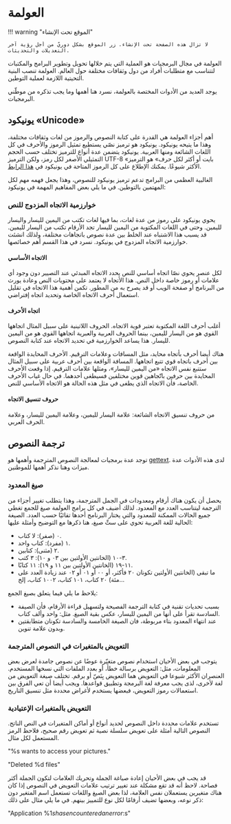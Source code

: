 # العولمة

!!! warning "الموقع تحت الإنشاء"

    لا تزال هذه الصفحة تحت الإنشاء. زر الموقع بشكل دوريّ من أجل رؤية آخر التعديلات والتحديثات.

العولمة في مجال البرمجيات هو العملية التي يتم خلالها تحويل وتطوير البرامج والمكتبات لتتناسب مع متطلبات أفراد من دول وثقافات مختلفة حول العالم. العولمة تنصب البنية التحيتية اللازمة لعملية التوطين.

يوجد العديد من الأدوات المختصة بالعولمة، نسرد هنا أهمها وما يجب تذكره من موطّني البرمجيات.

## يونيكود «Unicode»

أهم أجزاء العولمة هي القدرة على كتابة النصوص والرموز من لغات وثقافات مختلفة، وهذا ما يتيحه يونيكود. يونيكود هو ترميز نصّي يستطيع تمثيل الرموز والأحرف في كل اللغات الشائعة ومنها العربية. يونيكود يتضمن عدة أنواع للترميز تختلف حسب الحجم التمثيلي الأصغر لكل رمز، ولكن الترميز UTF-8 «بايت أو أكثر لكل حرف» هو الترميز الأكثر شيوعًا. يمكنك الإطلاع على كل الرموز المتاحة في يونيكود في [هذا الرابط](http://www.unicode.org/charts/).

الغالبية العظمى من البرامج تدعم ترميز يونيكود للنصوص، وهذا يجعل فهمه مهم لكل المهتمين بالتوطين. في ما يلي بعض المفاهيم المهمة في يونيكود:

### خوارزمية الاتجاه المزدوج للنص
يحوي يونيكود على رموز من عدة لغات، بما فيها لغات تكتب من اليمين لليسار واليسار لليمين. وحتى في اللغات المكتوبة من اليمين لليسار تجد الأرقام تكتب من اليسار لليمين. قد يسبب هذا الاشتباه عند الخلط بين عدة نصوص باتجاهات مختلفة، ولذلك انشئت خوارزمية الاتجاه المزدوج في يونيكود. نسرد في هذا القسم أهم خصائصها.

#### الاتجاه الأساسي
لكل عنصر يحوي نصّا اتجاه أساسي للنص يحدد الاتجاه المبدئي عند التصيير دون وجود أي علامات أو رموز خاصة داخل النص. هذا الأتجاه لا يعتمد على محتويات النص وعادة يورث من البرنامج أو صفحة الويب أو قد يصرح به من المطور. تكمن أهمية هذا الاتجاه في تقليل استعمال أحرف الاتجاه الخاصة وتحديد اتجاه إفتراضي.

#### اتجاه الأحرف
أغلب أحرف اللغة المكتوبة تعتبر قوية الاتجاه. الحروف اللاتينية على سبيل المثال اتجاهها القوي هو من اليسار لليمين، بينما الحروف العربية والعبرية اتجاهها القوي هو من اليمين لليسار. هذا يساعد الخوارزمية في تحديد الاتجاه عند كتابة النصوص.

هناك أيضا أحرف بأتجاه محايد، مثل المسافات وعلامات الترقيم. الأحرف المحايدة الواقعة بين أحرف باتجاه قوي تتبع اتجاهها. المسافة الواقعة بين أحرف عربية على سبيل المثال ستتبع نفس الاتجاه «من اليمين لليسار»، ومثلها علامات الترقيم. إذا وقعت الأحرف المحايدة بين حرفين باتّجاهين قوين مختلفين فسيطغى أحدهما. في حال غياب الأحرف الخاصة، فأن الاتجاه الذي يطغى في مثل هذه الحالة هو الاتجاه الأساسي للنص.

#### حروف تنسيق الاتجاه
من حروف تنسيق الاتجاه الشائعة: علامة اليسار لليمين، وعلامة اليمين لليسار، وعلامة الحرف العربي.

## ترجمة النصوص
توجد عدة برمجيات لمعالجة النصوص المترجمة وأهمها هو [gettext](https://www.gnu.org/software/gettext/). لدى هذه الأدوات عدة ميزات وهنا نذكر أهمها للموطنين.

### صيغ المعدود

يحصل أن يكون هناك أرقام ومعدودات في الجمل المترجمة، وهذا يتطلب تغيير أجزاء من الترجمة ليتناسب العدد مع المعدود. لذلك أضيف في كل برامج العولمة صيغ للجمع تغطي جميع الحالات الممكنة للمعدود والتي يختار البرنامج أحدها تقائيًا حسب العدد.
الصيغة الحالية للغة العربية تحوي على ستِّ صيغ، هنا ذكرها مع التوضيح وأمثلة عليها:

- ٠ (صفر): لا كتاب.
- ١ (مفرد): كتاب واحد.
- ٢ (مثنى): كتابين.
- ٣-١٠ (الخانتين الأولتين بين ٠٣ و ١٠): ٣ كتب.
- ١١-١٩ (الخانتين الأولتين بين ١١ و ١٩): ١١ كتابًا.
- ما تبقى (الخانتين الأولتين تكونان ٢٠ فأكثر، أو ٠٠ أو ٠١ أو ٠٢ عند زيادة العدد على مئة) ٢٠ كتاب، ١٠١ كتاب، ١٠٠٢ كتاب، إلخ...

يلاحظ ما يلي فيما يتعلق بصيغ الجمع:

- بسبب تحديات تقنية في كتابة الترجمة الفصيحة ولتسهيل قراءة الأرقام، فأن الصيفة السادسة تقرأ على أنها من اليمين لليسار، عكس بقية الصيغ. مثل: واحد وألف كتاب.
- عند انتهاء المعدود بتاء مربوطة، فان الصيغة الخامسة والسادسة تكونان متطابقتين وبدون علامة تنوين.

### التعويض بالمتغيرات في النصوص المترجمة

يتوجب في بعض الأحيان استخدام نصوص متغيّرة عوضًا عن نصوص جامدة لعرض بعض المعلومات، مثل: التعويض برسالة خطأ، أو بعدد الملفات التي نسخها المستخدم. العنصران الأكثر شيوعا في التعويض هما التعويض بِنَصّ أو برقم. تختلف صيغة التعويض من لغة لأخرى، لذى يجب معرفة لغة البرمجة وتطبيق قواعدها. ويجب أيضا أن تعي الفرق بين استعمالات رموز التعويض، فبعضها يستخدم لأغراض محددة مثل تنسيق التاريخ.

### التعويض بالمتغيرات الإعتيادية

تستخدم علامات محددة داخل النصوص لحديد أنواع أو أماكن المتغيرات في النص الناتج. النصوص التالية أمثلة على تعويض سلسلة نصية ثم تعويض رقم صحيح، فلاحظ الرمز المستعمل لكل مثال.

‪"%s wants to access your pictures."

‪"Deleted %d files"

قد يجب في بعض الأحيان إعادة صياغة الجملة وتحريك العلامات لتكون الجملة أكثر فصاحة. لاحظ أنه قد تقع مشكلة عند تغيير ترتيب علامات التعويض في النصوص إذا كان هناك متغيرين يستعملان نفس العلامة، لذا بعض الصيغ واللغات تستعمل اسم المتغير دون ذكر نوعه، وبعضها تضيف أرقامًا لكل نوع للتمييز بينهم. في ما يلي مثال على ذلك:

‪"Application %1$s has encountered an error: %2$s"